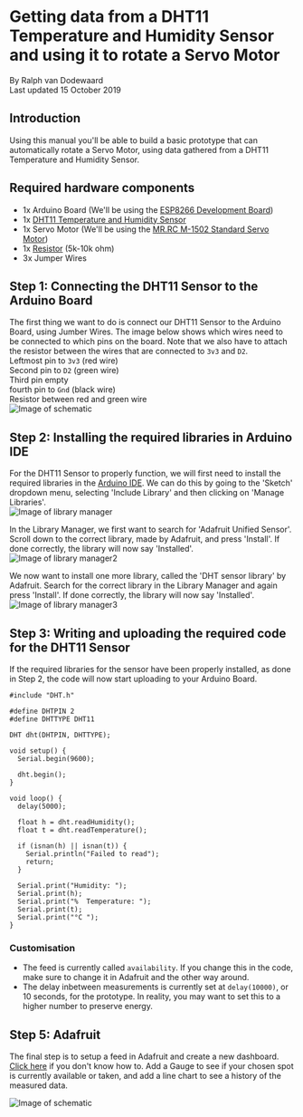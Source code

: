 # Getting data from a DHT11 Temperature and Humidity Sensor and using it to rotate a Servo Motor

By Ralph van Dodewaard<br>
Last updated 15 October 2019

## Introduction
Using this manual you'll be able to build a basic prototype that can automatically rotate a Servo Motor, using data gathered from a DHT11 Temperature and Humidity Sensor.

## Required hardware components
  - 1x Arduino Board (We'll be using the [ESP8266 Development Board](https://www.amazon.com/HiLetgo-Internet-Development-Wireless-Micropython/dp/B010O1G1ES))
  - 1x [DHT11 Temperature and Humidity Sensor](https://www.amazon.com/DHT11-Digital-Temperature-Humidity-Sensor/dp/B00V2DWL2E)
  - 1x Servo Motor (We'll be using the [MR.RC M-1502 Standard Servo Motor](https://www.amazon.com/DEH-M-1502-Standard-Helicopter-Airplane/dp/B07S3W7KNR))
  - 1x [Resistor](https://www.amazon.com/Projects-100EP51210K0-10k-Resistors-Pack/dp/B0185FIOTA) (5k-10k ohm)
  - 3x Jumper Wires
  
## Step 1: Connecting the DHT11 Sensor to the Arduino Board
The first thing we want to do is connect our DHT11 Sensor to the Arduino Board, using Jumber Wires. The image below shows which wires need to be connected to which pins on the board. Note that we also have to attach the resistor between the wires that are connected to `3v3` and `D2`.<br>
Leftmost pin to `3v3` (red wire)<br>
Second pin to `D2` (green wire)<br>
Third pin empty<br>
fourth pin to `Gnd` (black wire)<br>
Resistor between red and green wire<br>
![Image of schematic](https://github.com/Ralphvandodewaard/iotManual/blob/develop/schematic.png)

## Step 2: Installing the required libraries in Arduino IDE
For the DHT11 Sensor to properly function, we will first need to install the required libraries in the [Arduino IDE](https://www.arduino.cc/en/main/software). We can do this by going to the 'Sketch' dropdown menu, selecting 'Include Library' and then clicking on 'Manage Libraries'.<br>
![Image of library manager](https://github.com/Ralphvandodewaard/manualiot/blob/develop/library1.png)

In the Library Manager, we first want to search for 'Adafruit Unified Sensor'. Scroll down to the correct library, made by Adafruit, and press 'Install'. If done correctly, the library will now say 'Installed'.<br>
![Image of library manager2](https://github.com/Ralphvandodewaard/manualiot/blob/develop/library2.png)

We now want to install one more library, called the 'DHT sensor library' by Adafruit. Search for the correct library in the Library Manager and again press 'Install'. If done correctly, the library will now say 'Installed'.<br>
![Image of library manager3](https://github.com/Ralphvandodewaard/manualiot/blob/develop/library3.png)


## Step 3: Writing and uploading the required code for the DHT11 Sensor
If the required libraries for the sensor have been properly installed, as done in Step 2, the code will now start uploading to your Arduino Board.
```
#include "DHT.h"

#define DHTPIN 2
#define DHTTYPE DHT11

DHT dht(DHTPIN, DHTTYPE);

void setup() {
  Serial.begin(9600);

  dht.begin();
}

void loop() {
  delay(5000);

  float h = dht.readHumidity();
  float t = dht.readTemperature();

  if (isnan(h) || isnan(t)) {
    Serial.println("Failed to read");
    return;
  }

  Serial.print("Humidity: ");
  Serial.print(h);
  Serial.print("%  Temperature: ");
  Serial.print(t);
  Serial.print("°C ");
}
```

### Customisation
- The feed is currently called `availability`. If you change this in the code, make sure to change it in Adafruit and the other way around.
- The delay inbetween measurements is currently set at `delay(10000)`, or 10 seconds, for the prototype. In reality, you may want to set this to a higher number to preserve energy. 

## Step 5: Adafruit
The final step is to setup a feed in Adafruit and create a new dashboard. [Click here](https://learn.adafruit.com/adafruit-io-basics-dashboards/overview) if you don't know how to. Add a Gauge to see if your chosen spot is currently available or taken, and add a line chart to see a history of the measured data.

![Image of schematic](https://github.com/Ralphvandodewaard/iotManual/blob/develop/dashboard.PNG)
